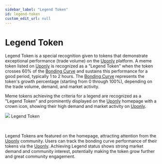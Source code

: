 ```yaml
---
sidebar_label: "Legend Token"
id: legend-token
custom_edit_url: null
---
```


# Legend Token

Legend Token is a special recognition given to tokens that demonstrate exceptional performance (trade volume) on the [Uponly](https://launchpad-git-base-launchpad-lync-world.vercel.app/) platform. A meme token listed on [Uponly](https://launchpad-git-base-launchpad-lync-world.vercel.app/) is recognized as a "Legend Token" when the token crosses 60% of the [Bonding Curve](/bonding-curve.md)
and sustains this performance for a good period, typically 1 to 2 hours. The [Bonding Curve](/bonding-curve.md) represents the token's growth percentage (starting from 0 through 100%), depending on the trade volume, demand, and market activity.

Meme tokens achieving the criteria for a legend are recognized as a "Legend Token" and prominently displayed on the [Uponly](https://launchpad-git-base-launchpad-lync-world.vercel.app/) homepage with a crown icon, showing their high demand and market activity on [Uponly](https://launchpad-git-base-launchpad-lync-world.vercel.app/).

<div className="flex flex-col items-center">
    <img src="/img/base/legend.png"/>
    <span className="font-bold text-[rgb(192,192,192)]">Legend Token</span>
</div>
<br></br>

Legend Tokens are featured on the homepage, attracting attention from the [Uponly](https://launchpad-git-base-launchpad-lync-world.vercel.app/) community. Users can track the bonding curve performance of their tokens via the [Uponly](https://launchpad-git-base-launchpad-lync-world.vercel.app/). Achieving Legend status shows strong market demand and community interest, potentially making the token grow further and great community engagement.
